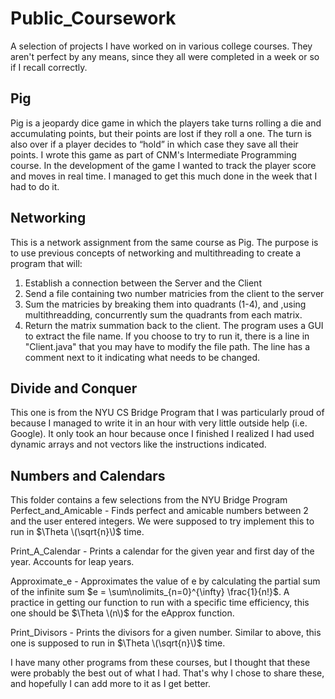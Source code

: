 # Public_Coursework
A selection of projects I have worked on in various college courses. They aren't perfect by any means, since they all were completed in a week or so if I recall correctly.

## Pig
Pig is a jeopardy dice game in which the players take turns rolling a die and accumulating points, but their points are lost if they roll a one. The turn is also over if a player decides to “hold” in which case they save all their points. I wrote this game as part of CNM's Intermediate Programming course. In the development of the game I wanted to track the player score and moves in real time. I managed to get this much done in the week that I had to do it.

## Networking
This is a network assignment from the same course as Pig. The purpose is to use previous concepts of networking and multithreading to create a program that will: 
1. Establish a connection between the Server and the Client
2. Send a file containing two number matricies from the client to the server
3. Sum the matricies by breaking them into quadrants (1-4), and ,using multithreadding, concurrently sum the quadrants from each matrix.
4. Return the matrix summation back to the client.
The program uses a GUI to extract the file name. If you choose to try to run it, there is a line in "Client.java" that you may have to modify the file path. The line has a comment next to it indicating what needs to be changed.

## Divide and Conquer
This one is from the NYU CS Bridge Program that I was particularly proud of because I managed to write it in an hour with very little outside help (i.e. Google). It only took an hour because once I finished I realized I had used dynamic arrays and not vectors like the instructions indicated.


## Numbers and Calendars
This folder contains a few selections from the NYU Bridge Program
Perfect_and_Amicable - Finds perfect and amicable numbers between 2 and the user entered integers. We were supposed to try implement this to run in $\Theta \(\sqrt{n}\)$ time.

Print_A_Calendar - Prints a calendar for the given year and first day of the year. Accounts for leap years.

Approximate_e - Approximates the value of e by calculating the partial sum of the infinite sum $e = \sum\nolimits_{n=0}^{\infty} \frac{1}{n!}$. A practice in getting our function to run with a specific time efficiency, this one should be $\Theta \(n\)$ for the eApprox function.

Print_Divisors - Prints the divisors for a given number. Similar to above, this one is supposed to run in $\Theta \(\sqrt{n}\)$ time.

I have many other programs from these courses, but I thought that these were probably the best out of what I had. That's why I chose to share these, and hopefully I can add more to it as I get better.
